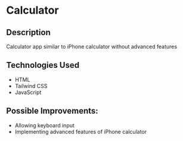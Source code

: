 # Calculator
## Description
Calculator app similar to iPhone calculator without advanced features

## Technologies Used
- HTML
- Tailwind CSS
- JavaScript

## Possible Improvements:
- Allowing keyboard input
- Implementing advanced features of iPhone calculator
